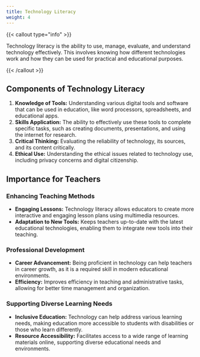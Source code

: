```yaml
---
title: Technology Literacy
weight: 4
---
```



{{< callout type="info" >}}

Technology literacy is the ability to use, manage, evaluate, and understand technology effectively. This involves knowing how different technologies work and how they can be used for practical and educational purposes.

{{< /callout >}}

## Components of Technology Literacy

1. **Knowledge of Tools:** Understanding various digital tools and software that can be used in education, like word processors, spreadsheets, and educational apps.
2. **Skills Application:** The ability to effectively use these tools to complete specific tasks, such as creating documents, presentations, and using the internet for research.
3. **Critical Thinking:** Evaluating the reliability of technology, its sources, and its content critically.
4. **Ethical Use:** Understanding the ethical issues related to technology use, including privacy concerns and digital citizenship.

## Importance for Teachers

### Enhancing Teaching Methods
- **Engaging Lessons:** Technology literacy allows educators to create more interactive and engaging lesson plans using multimedia resources.
- **Adaptation to New Tools:** Keeps teachers up-to-date with the latest educational technologies, enabling them to integrate new tools into their teaching.

### Professional Development
- **Career Advancement:** Being proficient in technology can help teachers in career growth, as it is a required skill in modern educational environments.
- **Efficiency:** Improves efficiency in teaching and administrative tasks, allowing for better time management and organization.

### Supporting Diverse Learning Needs
- **Inclusive Education:** Technology can help address various learning needs, making education more accessible to students with disabilities or those who learn differently.
- **Resource Accessibility:** Facilitates access to a wide range of learning materials online, supporting diverse educational needs and environments.
